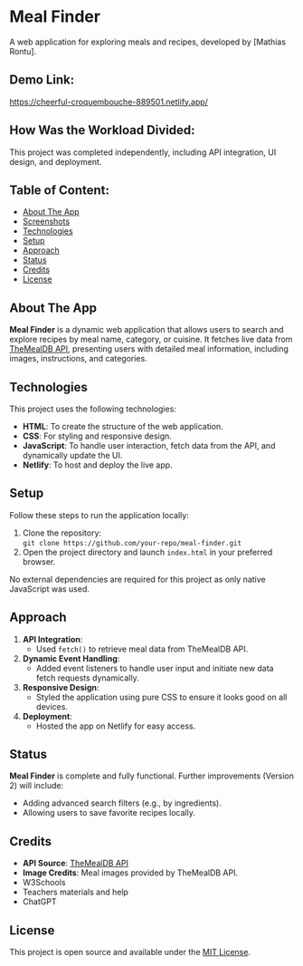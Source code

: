 # Meal Finder 
A web application for exploring meals and recipes, developed by [Mathias Rontu].

## Demo Link:
https://cheerful-croquembouche-889501.netlify.app/ 

## How Was the Workload Divided:
This project was completed independently, including API integration, UI design, and deployment.

## Table of Content:

- [About The App](#about-the-app)
- [Screenshots](#screenshots)
- [Technologies](#technologies)
- [Setup](#setup)
- [Approach](#approach)
- [Status](#status)
- [Credits](#credits)
- [License](#license)

## About The App
**Meal Finder** is a dynamic web application that allows users to search and explore recipes by meal name, category, or cuisine. It fetches live data from [TheMealDB API](https://themealdb.com/api.php), presenting users with detailed meal information, including images, instructions, and categories.

## Technologies
This project uses the following technologies:
- **HTML**: To create the structure of the web application.
- **CSS**: For styling and responsive design.
- **JavaScript**: To handle user interaction, fetch data from the API, and dynamically update the UI.
- **Netlify**: To host and deploy the live app.

## Setup
Follow these steps to run the application locally:
1. Clone the repository:  
   `git clone https://github.com/your-repo/meal-finder.git`
2. Open the project directory and launch `index.html` in your preferred browser.

No external dependencies are required for this project as only native JavaScript was used.

## Approach
1. **API Integration**:
   - Used `fetch()` to retrieve meal data from TheMealDB API.
2. **Dynamic Event Handling**:
   - Added event listeners to handle user input and initiate new data fetch requests dynamically.
3. **Responsive Design**:
   - Styled the application using pure CSS to ensure it looks good on all devices.
4. **Deployment**:
   - Hosted the app on Netlify for easy access.

## Status
**Meal Finder** is complete and fully functional. Further improvements (Version 2) will include:
- Adding advanced search filters (e.g., by ingredients).
- Allowing users to save favorite recipes locally.

## Credits
- **API Source**: [TheMealDB API](https://themealdb.com/api.php)
- **Image Credits**: Meal images provided by TheMealDB API.
- W3Schools
- Teachers materials and help
- ChatGPT


## License
This project is open source and available under the [MIT License](https://opensource.org/licenses/MIT).
